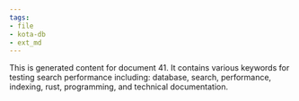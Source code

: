 ```yaml
---
tags:
- file
- kota-db
- ext_md
---
```

This is generated content for document 41. It contains various keywords for testing search performance including: database, search, performance, indexing, rust, programming, and technical documentation.